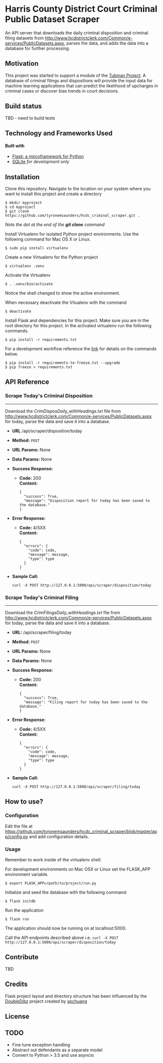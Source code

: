 # Harris County District Court Criminal Public Dataset Scraper
An API server that downloads the daily criminal disposition and criminal filing datasets from http://www.hcdistrictclerk.com/Common/e-services/PublicDatasets.aspx, parses the data, and adds the data into a database for further processing.

## Motivation
This project was started to support a module of the [Tubman Project](http://www.tubmanproject.com/).
A database of criminal filings and dispositions will provide the input data for machine learning applications that can predict the likelihood of upcharges in criminal cases or discover bias trends in court decisions.  

## Build status
TBD - need to build tests

## Technology and Frameworks Used
#### Built with
* [Flask: a mircoframework for Python](http://flask.pocoo.org/)
* [SQLite](https://www.sqlite.org/) *for development only*

## Installation
Clone this repository.
Navigate to the location on your system where you want to install this project and create a directory
```
$ mkdir myproject
$ cd myproject
$ git clone https://github.com/tyronemsaunders/hcdc_criminal_scraper.git .
```
*Note the dot at the end of the <b>git clone</b> command*


Install Virtualenv for isolated Python project environments.
Use the following command for Mac OS X or Linux.
```
$ sudo pip install virtualenv
```

Create a new Virtualenv for the Python project
```
$ virtualenv .venv
```

Activate the Virtualenv
```
$ . .venv/bin/activate
```
Notice the shell changed to show the active environment.

When necessary deactivate the Vitualenv with the command
```
$ deactivate
```

Install Flask and dependencies for this project.
Make sure you are in the root directory for this project. 
In the activated virtualenv run the following commands.
```
$ pip install -r requirements.txt
```

For a development workflow reference the [link](https://www.kennethreitz.org/essays/a-better-pip-workflow) for details on the commands below.
```
$ pip install -r requirements-to-freeze.txt --upgrade
$ pip freeze > requirements.txt
```

## API Reference
### Scrape Today's Criminal Disposition
----
Download the *CrimDisposDaily_withHeadings.txt* file from http://www.hcdistrictclerk.com/Common/e-services/PublicDatasets.aspx for today, parse the data and save it into a database.
* **URL**
  /api/scraper/disposition/today

* **Method:**
  `POST`

* **URL Params:**
  None

* **Data Params:**
  None
  
*  **Success Response:**
   * **Code:** 200 <br />
     **Content:**
     ```
     {
       "success": True,
       "message": "Disposition report for today has been saved to the database."
     }
     ```
   
* **Error Response:**
  * **Code:** 4/5XX <br>
    **Content:**
    ```
    {
  	  "errors": {
  	    "code": code,
  	    "message": message,
  	    "type": type
  	  }
    }
    ```

* **Sample Call:**
  ```
  curl -X POST http://127.0.0.1:5000/api/scraper/disposition/today
  ```

### Scrape Today's Criminal Filing
----
Download the *CrimFilingsDaily_withHeadings.txt* file from http://www.hcdistrictclerk.com/Common/e-services/PublicDatasets.aspx for today, parse the data and save it into a database.
* **URL:**
  /api/scraper/filing/today

* **Method:**
  `POST`

* **URL Params:**
  None

* **Data Params:**
  None
  
*  **Success Response:**
   * **Code:** 200 <br />
     **Content:**
     ```
     {
       "success": True,
       "message": "Filing report for today has been saved to the database."
     }
     ```
   
* **Error Response:**
  * **Code:** 4/5XX <br>
    **Content:**
    ```
    {
  	  "errors": {
  	    "code": code,
  	    "message": message,
  	    "type": type
  	  }
    }
    ```
* **Sample Call:**
  ```
  curl -X POST http://127.0.0.1:5000/api/scraper/filing/today
  ```

## How to use?
### Configuration
Edit the file at https://github.com/tyronemsaunders/hcdc_criminal_scraper/blob/master/app/config.py and add configuration details.

### Usage
Remember to work inside of the virtualenv shell.

For development environments on Mac OSX or Linux set the FLASK_APP environment variable.
```
$ export FLASK_APP=/path/to/project/run.py
```

Initialize and seed the database with the following command:
```
$ flask initdb
```

Run the application
```
$ flask run
```

The application should now be running on at localhost:5000.

Call the API endpoints described above i.e. `curl -X POST http://127.0.0.1:5000/api/scraper/disposition/today`

## Contribute
TBD

## Credits
Flask project layout and directory structure has been influenced by the [DoubleDibz](https://github.com/spchuang/DoubleDibz-tutorial/tree/master/FINAL) project created by [spchuang](https://github.com/spchuang)

## License

## TODO
* Fine tune exception handling
* Abstract out defendants as a separate model
* Convert to Python > 3.5 and use asyncio